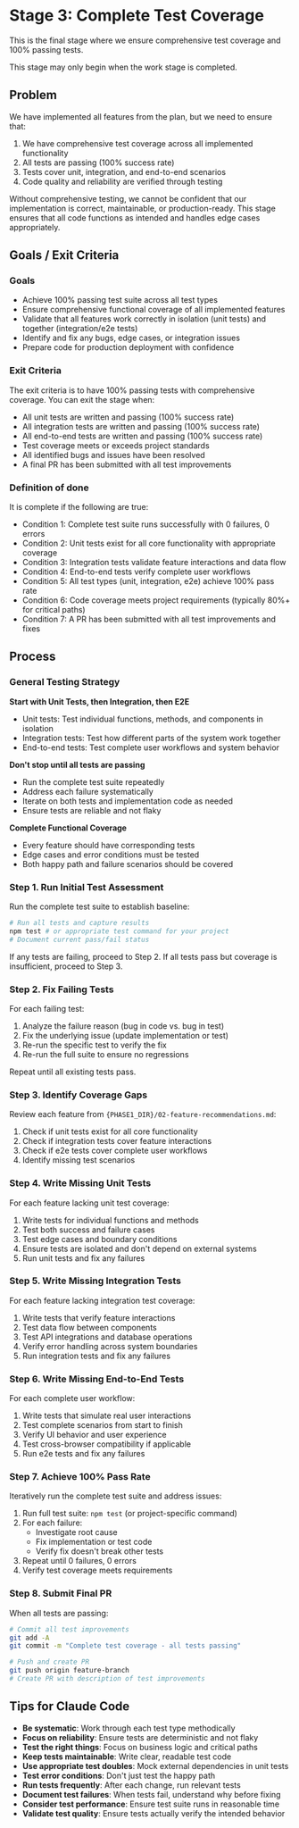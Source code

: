 # Stage 3: Complete Test Coverage

<!-- Path Configuration - Update these paths if directory structure changes -->
<!-- BASE_DIR = . (current working directory) -->
<!-- AI_DIR = .ai -->
<!-- PHASE1_DIR = .ai/phase1-plan -->
<!-- PHASE2_DIR = .ai/phase2-work -->
<!-- COMMANDS_DIR = .claude/commands/wildbot/steps -->
<!--
Usage in this file:
- Feature recommendations: {PHASE1_DIR}/02-feature-recommendations.md
- Feature work: {PHASE2_DIR}/features/
- Test results and coverage reports
- Command references: {COMMANDS_DIR}/*.md
-->

This is the final stage where we ensure comprehensive test coverage and 100% passing tests.

This stage may only begin when the work stage is completed.

## Problem

We have implemented all features from the plan, but we need to ensure that:
1. We have comprehensive test coverage across all implemented functionality
2. All tests are passing (100% success rate)
3. Tests cover unit, integration, and end-to-end scenarios
4. Code quality and reliability are verified through testing

Without comprehensive testing, we cannot be confident that our implementation is correct, maintainable, or production-ready. This stage ensures that all code functions as intended and handles edge cases appropriately.

## Goals / Exit Criteria

### Goals
- Achieve 100% passing test suite across all test types
- Ensure comprehensive functional coverage of all implemented features
- Validate that all features work correctly in isolation (unit tests) and together (integration/e2e tests)
- Identify and fix any bugs, edge cases, or integration issues
- Prepare code for production deployment with confidence

### Exit Criteria
The exit criteria is to have 100% passing tests with comprehensive coverage.
You can exit the stage when:
- All unit tests are written and passing (100% success rate)
- All integration tests are written and passing (100% success rate)
- All end-to-end tests are written and passing (100% success rate)
- Test coverage meets or exceeds project standards
- All identified bugs and issues have been resolved
- A final PR has been submitted with all test improvements

### Definition of done
It is complete if the following are true:
- Condition 1: Complete test suite runs successfully with 0 failures, 0 errors
- Condition 2: Unit tests exist for all core functionality with appropriate coverage
- Condition 3: Integration tests validate feature interactions and data flow
- Condition 4: End-to-end tests verify complete user workflows
- Condition 5: All test types (unit, integration, e2e) achieve 100% pass rate
- Condition 6: Code coverage meets project requirements (typically 80%+ for critical paths)
- Condition 7: A PR has been submitted with all test improvements and fixes

## Process

### General Testing Strategy

**Start with Unit Tests, then Integration, then E2E**
- Unit tests: Test individual functions, methods, and components in isolation
- Integration tests: Test how different parts of the system work together
- End-to-end tests: Test complete user workflows and system behavior

**Don't stop until all tests are passing**
- Run the complete test suite repeatedly
- Address each failure systematically
- Iterate on both tests and implementation code as needed
- Ensure tests are reliable and not flaky

**Complete Functional Coverage**
- Every feature should have corresponding tests
- Edge cases and error conditions must be tested
- Both happy path and failure scenarios should be covered

### Step 1. Run Initial Test Assessment

Run the complete test suite to establish baseline:
```bash
# Run all tests and capture results
npm test # or appropriate test command for your project
# Document current pass/fail status
```

If any tests are failing, proceed to Step 2. If all tests pass but coverage is insufficient, proceed to Step 3.

### Step 2. Fix Failing Tests

For each failing test:
1. Analyze the failure reason (bug in code vs. bug in test)
2. Fix the underlying issue (update implementation or test)
3. Re-run the specific test to verify the fix
4. Re-run the full suite to ensure no regressions

Repeat until all existing tests pass.

### Step 3. Identify Coverage Gaps

Review each feature from `{PHASE1_DIR}/02-feature-recommendations.md`:
1. Check if unit tests exist for all core functionality
2. Check if integration tests cover feature interactions
3. Check if e2e tests cover complete user workflows
4. Identify missing test scenarios

### Step 4. Write Missing Unit Tests

For each feature lacking unit test coverage:
1. Write tests for individual functions and methods
2. Test both success and failure cases
3. Test edge cases and boundary conditions
4. Ensure tests are isolated and don't depend on external systems
5. Run unit tests and fix any failures

### Step 5. Write Missing Integration Tests

For each feature lacking integration test coverage:
1. Write tests that verify feature interactions
2. Test data flow between components
3. Test API integrations and database operations
4. Verify error handling across system boundaries
5. Run integration tests and fix any failures

### Step 6. Write Missing End-to-End Tests

For each complete user workflow:
1. Write tests that simulate real user interactions
2. Test complete scenarios from start to finish
3. Verify UI behavior and user experience
4. Test cross-browser compatibility if applicable
5. Run e2e tests and fix any failures

### Step 7. Achieve 100% Pass Rate

Iteratively run the complete test suite and address issues:
1. Run full test suite: `npm test` (or project-specific command)
2. For each failure:
   - Investigate root cause
   - Fix implementation or test code
   - Verify fix doesn't break other tests
3. Repeat until 0 failures, 0 errors
4. Verify test coverage meets requirements

### Step 8. Submit Final PR

When all tests are passing:
```bash
# Commit all test improvements
git add -A
git commit -m "Complete test coverage - all tests passing"

# Push and create PR
git push origin feature-branch
# Create PR with description of test improvements
```

## Tips for Claude Code

- **Be systematic**: Work through each test type methodically
- **Focus on reliability**: Ensure tests are deterministic and not flaky
- **Test the right things**: Focus on business logic and critical paths
- **Keep tests maintainable**: Write clear, readable test code
- **Use appropriate test doubles**: Mock external dependencies in unit tests
- **Test error conditions**: Don't just test the happy path
- **Run tests frequently**: After each change, run relevant tests
- **Document test failures**: When tests fail, understand why before fixing
- **Consider test performance**: Ensure test suite runs in reasonable time
- **Validate test quality**: Ensure tests actually verify the intended behavior




